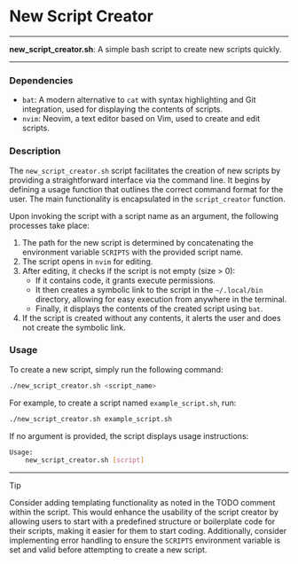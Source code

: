 # New Script Creator

---

**new_script_creator.sh**: A simple bash script to create new scripts quickly.

---

### Dependencies

- `bat`: A modern alternative to `cat` with syntax highlighting and Git integration, used for displaying the contents of scripts. 
- `nvim`: Neovim, a text editor based on Vim, used to create and edit scripts.

### Description

The `new_script_creator.sh` script facilitates the creation of new scripts by providing a straightforward interface via the command line. It begins by defining a usage function that outlines the correct command format for the user. The main functionality is encapsulated in the `script_creator` function.

Upon invoking the script with a script name as an argument, the following processes take place:

1. The path for the new script is determined by concatenating the environment variable `SCRIPTS` with the provided script name.
2. The script opens in `nvim` for editing.
3. After editing, it checks if the script is not empty (size > 0):
   - If it contains code, it grants execute permissions.
   - It then creates a symbolic link to the script in the `~/.local/bin` directory, allowing for easy execution from anywhere in the terminal.
   - Finally, it displays the contents of the created script using `bat`.
4. If the script is created without any contents, it alerts the user and does not create the symbolic link.

### Usage

To create a new script, simply run the following command:

```bash
./new_script_creator.sh <script_name>
```

For example, to create a script named `example_script.sh`, run:

```bash
./new_script_creator.sh example_script.sh
```

If no argument is provided, the script displays usage instructions:

```bash
Usage:
    new_script_creator.sh [script]
```

---

> [!TIP]  
> Consider adding templating functionality as noted in the TODO comment within the script. This would enhance the usability of the script creator by allowing users to start with a predefined structure or boilerplate code for their scripts, making it easier for them to start coding. Additionally, consider implementing error handling to ensure the `SCRIPTS` environment variable is set and valid before attempting to create a new script.